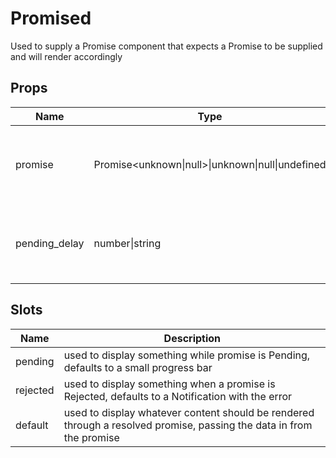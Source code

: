 # Promised

Used to supply a Promise component that expects a Promise to be supplied and will render accordingly
## Props

| Name    | Type | Values | Default | Description |
| -------- | ------- | -------- | ------- | ------- |
| promise | Promise\<unknown\|null\>\|unknown\|null\|undefined ||  | The Promise that this component is build around|
| pending_delay | number\|string || 200 | The Pending delay to use prior to displaying pending|
## Slots

| Name    | Description |
| ------- | ------- |
| pending|used to display something while promise is Pending, defaults to a small progress bar|
| rejected|used to display something when a promise is Rejected, defaults to a Notification with the error|
| default|used to display whatever content should be rendered through a resolved promise, passing the data in from the promise|
